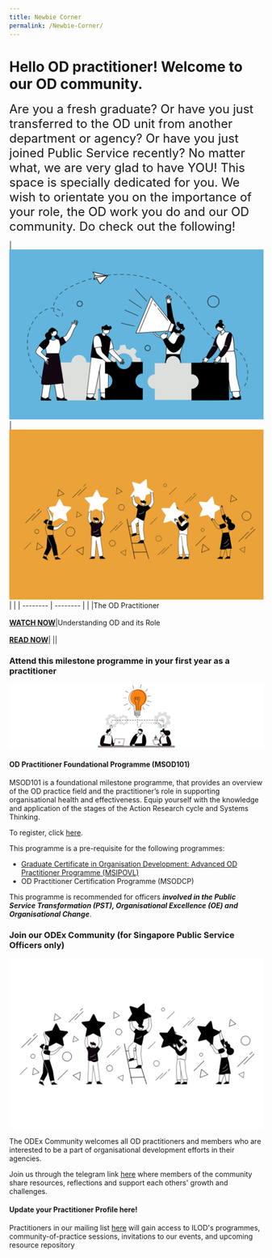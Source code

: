 ```yaml
---
title: Newbie Corner
permalink: /Newbie-Corner/
---
```

# Hello OD practitioner! Welcome to our OD community. 

<font size="5">Are you a fresh graduate? Or have you just transferred to the OD unit from another department or agency? Or have you just joined Public Service recently? No matter what, we are very glad to have YOU! This space is specially dedicated for you. We wish to orientate you on the importance of your role, the OD work you do and our OD community. Do check out the following!<br></font>



| ![](/images/Organisation%20Design.jpg) | ![](/images/Employee%20Engagement.jpg) | |
| -------- | -------- | |
|The OD Practitioner <br><br><strong><a href="https://vimeo.com/74434435" target="_blank"> WATCH NOW</a></strong>|Understanding OD and its Role <br><br><strong><a href="https://go.gov.sg/reachingouteveryday" target="_blank"> READ NOW</a></strong>|
 ||

### Attend this milestone programme in your first year as a practitioner
![](/images/business.jpg)
#### OD Practitioner Foundational Programme (MSOD101)

MSOD101 is a foundational milestone programme, that provides an overview of the OD practice field and the practitioner’s role in supporting organisational health and effectiveness. Equip yourself with the knowledge and application of the stages of the Action Research cycle and Systems Thinking.

To register, click <a href="https://register.csc.gov.sg/course/msod101" target="_blank">here</a>.

This programme is a pre-requisite for the following programmes:
* [Graduate Certificate in Organisation Development: Advanced OD Practitioner Programme (MSIPOVL)](https://register.csc.gov.sg/course/msipovl)
* OD Practitioner Certification Programme (MSODCP)

This programme is recommended for officers ***involved in the Public Service Transformation (PST), Organisational Excellence (OE) and Organisational Change***.

### Join our ODEx Community (for Singapore Public Service Officers only)

![](/images/Employee%20Engagement_transparent.png)

The ODEx Community welcomes all OD practitioners and members who are interested to be a part of organisational development efforts in their agencies.

Join us through the telegram link <a href="https://go.gov.sg/odexcommunity" target="_blank"> here</a> where members of the community share resources, reflections and support each others' growth and challenges.

#### Update your Practitioner Profile here!

Practitioners in our mailing list <a href="https://go.gov.sg/odpracmailinglist" target="_blank">here</a> will gain access to ILOD's
programmes, community-of-practice sessions, invitations to our events, and upcoming resource repository